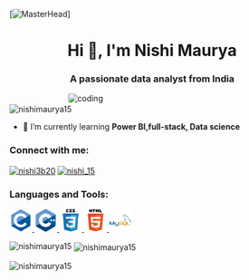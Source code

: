[![MasterHead](https://media.tenor.com/_i9AUV0dv_0AAAAC/welcome-banner.gif)]
<h1 align="center">Hi 👋, I'm Nishi Maurya</h1>
<h3 align="center">A passionate data analyst from India</h3>
<img align="right" alt="coding" width="400" src="https://media.tenor.com/S59bPkT0pqcAAAAC/programming.gif">
<p align="left"> <img align="center" src="https://komarev.com/ghpvc/?username=nishimaurya15&label=Profile%20views&color=0e75b6&style=flat" alt="nishimaurya15" height="30" width="110" /> </p>

- 🌱 I’m currently learning **Power BI,full-stack, Data science**

<h3 align="left">Connect with me:</h3>
<p align="left">
<a href="https://linkedin.com/in/nishi3b20" target="blank"><img align="center" src="https://raw.githubusercontent.com/rahuldkjain/github-profile-readme-generator/master/src/images/icons/Social/linked-in-alt.svg" alt="nishi3b20" height="30" width="40" /></a>
<a href="https://www.codechef.com/users/nishi_15" target="blank"><img align="center" src="https://cdn.jsdelivr.net/npm/simple-icons@3.1.0/icons/codechef.svg" alt="nishi_15" height="30" width="40" /></a>
</p>

<h3 align="left">Languages and Tools:</h3>
<p align="left"> <a href="https://www.cprogramming.com/" target="_blank" rel="noreferrer"> <img src="https://raw.githubusercontent.com/devicons/devicon/master/icons/c/c-original.svg" alt="c" width="40" height="40"/> </a> <a href="https://www.w3schools.com/cpp/" target="_blank" rel="noreferrer"> <img src="https://raw.githubusercontent.com/devicons/devicon/master/icons/cplusplus/cplusplus-original.svg" alt="cplusplus" width="40" height="40"/> </a> <a href="https://www.w3schools.com/css/" target="_blank" rel="noreferrer"> <img src="https://raw.githubusercontent.com/devicons/devicon/master/icons/css3/css3-original-wordmark.svg" alt="css3" width="40" height="40"/> </a> <a href="https://www.w3.org/html/" target="_blank" rel="noreferrer"> <img src="https://raw.githubusercontent.com/devicons/devicon/master/icons/html5/html5-original-wordmark.svg" alt="html5" width="40" height="40"/> </a> <a href="https://www.mysql.com/" target="_blank" rel="noreferrer"> <img src="https://raw.githubusercontent.com/devicons/devicon/master/icons/mysql/mysql-original-wordmark.svg" alt="mysql" width="40" height="40"/> </a> </p>

<p><img align="left" src="https://github-readme-stats.vercel.app/api/top-langs?username=nishimaurya15&show_icons=true&locale=en&layout=compact" alt="nishimaurya15" /></p>

<p>&nbsp;<img align="center" src="https://github-readme-stats.vercel.app/api?username=nishimaurya15&show_icons=true&locale=en" alt="nishimaurya15" /></p>

<p><img align="center" src="https://github-readme-streak-stats.herokuapp.com/?user=nishimaurya15&" alt="nishimaurya15" /></p>



<!--
**Nishimaurya15/Nishimaurya15** is a ✨ _special_ ✨ repository because its `README.md` (this file) appears on your GitHub profile.

Here are some ideas to get you started:

- 🔭 I’m currently working on ...
- 🌱 I’m currently learning ...
- 👯 I’m looking to collaborate on ...
- 🤔 I’m looking for help with ...
- 💬 Ask me about ...
- 📫 How to reach me: ...
- 😄 Pronouns: ...
- ⚡ Fun fact: ...
-->
